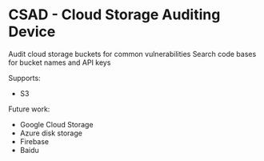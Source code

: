 CSAD - Cloud Storage Auditing Device
====================================

Audit cloud storage buckets for common vulnerabilities
Search code bases for bucket names and API keys

Supports:
* S3

Future work:
* Google Cloud Storage
* Azure disk storage
* Firebase
* Baidu
